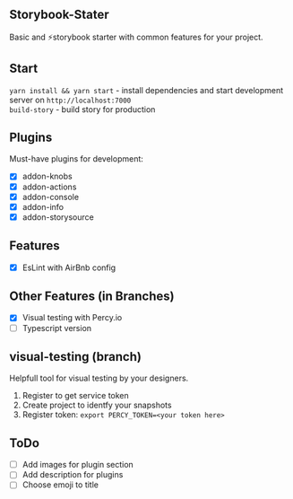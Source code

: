 ## Storybook-Stater

Basic and ⚡storybook starter with common features for your project.

## Start

`yarn install && yarn start` - install dependencies and start development server on `http://localhost:7000`  
`build-story` - build story for production

## Plugins

Must-have plugins for development:

- [x] addon-knobs
- [x] addon-actions
- [x] addon-console
- [x] addon-info
- [x] addon-storysource

## Features

- [x] EsLint with AirBnb config

## Other Features (in Branches)

- [x] Visual testing with Percy.io
- [ ] Typescript version

## visual-testing (branch)

Helpfull tool for visual testing by your designers.

1. Register to get service token
2. Create project to identfy your snapshots
3. Register token: `export PERCY_TOKEN=<your token here>`

## ToDo

- [ ] Add images for plugin section
- [ ] Add description for plugins
- [ ] Choose emoji to title
